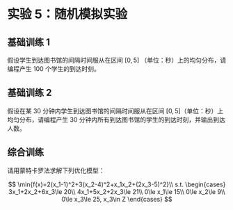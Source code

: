 # 实验 5：随机模拟实验

## 基础训练 1

假设学生到达图书馆的间隔时间服从在区间 $[0,5]$ （单位：秒）上的均匀分布，请编程产生 100 个学生的到达时刻。

## 基础训练 2

假设在某 30 分钟内学生到达图书馆的间隔时间服从在区间 $[0,5]$（单位：秒）上均匀分布，请编程产生 30 分钟内所有到达图书馆的学生的到达时刻，并输出到达人数。

## 综合训练

请用蒙特卡罗法求解下列优化模型：

$$
\min{f(x)=2(x_1-1)^2+3(x_2-4)^2+x_1x_2+(2x_3-5)^2}\\
s.t. \begin{cases}
    3x_1+2x_2+6x_3\le 20\\
    4x_1+5x_2+2x_3\le 21\\
    0\le x_1\le 15\\
    0\le x_2\le 9\\
    0\le x_3\le 25, x_3\in Z
\end{cases}
$$